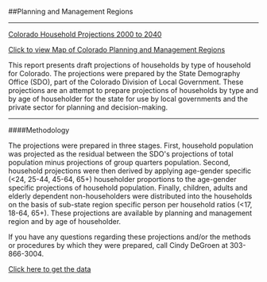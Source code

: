 ##Planning and Management Regions
- - -
[Colorado Household Projections 2000 to 2040](https://dola.colorado.gov/households/forecasts_parameters.jsf)

[Click to view Map of Colorado Planning and Management Regions](https://drive.google.com/file/d/0B2oqdPZKJqK7VjNuRWdiYnRhbnM/edit)

This report presents draft projections of households by type of household for Colorado. The projections were prepared by the State Demography Office (SDO), part of the Colorado Division of Local Government. These projections are an attempt to prepare projections of households by type and by age of householder for the state for use by local governments and the private sector for planning and decision-making.
- - -
####Methodology

The projections were prepared in three stages. First, household population was projected as the residual between the SDO's projections of total population minus projections of group quarters population. Second, household projections were then derived by applying age-gender specific (&lt;24, 25-44,  45-64, 65+) householder proportions to the age-gender specific projections of household population. Finally, children, adults and elderly dependent non-householders were distributed into the households on the basis of sub-state region specific person per household ratios (&lt;17, 18-64, 65+). These projections are available by planning and management region and by age of householder.

If you have any questions regarding these projections and/or the methods or procedures by which they were prepared, call Cindy DeGroen at 303-866-3004.

[Click here to get the data](https://dola.colorado.gov/households/forecasts_parameters.jsf)